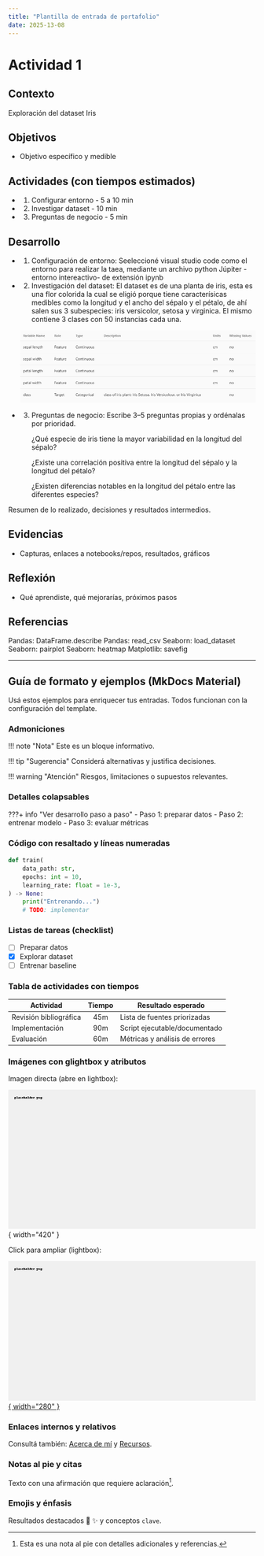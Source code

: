 ```yaml
---
title: "Plantilla de entrada de portafolio"
date: 2025-13-08
---
```


# Actividad 1

## Contexto

Exploración del dataset Iris

## Objetivos

- Objetivo específico y medible

## Actividades (con tiempos estimados)

- 1. Configurar entorno - 5 a 10 min
- 2. Investigar dataset - 10 min
- 3. Preguntas de negocio - 5 min

## Desarrollo

- 1. Configuración de entorno:
     Seeleccioné visual studio code como el entorno para realizar la taea, mediante un archivo python Júpiter -entorno intereactivo- de extensión ipynb

- 2. Investigación del dataset:
     El dataset es de una planta de iris, esta es una flor colorida la cual se eligió porque tiene caracterísicas medibles como la longitud y el ancho del sépalo y el pétalo, de ahí salen sus 3 subespecies: iris versicolor, setosa y virginica.
     El mismo contiene 3 clases con 50 instancias cada una.

  ![alt text](image.png)

- 3.  Preguntas de negocio:
      Escribe 3–5 preguntas propias y ordénalas por prioridad.

      ¿Qué especie de iris tiene la mayor variabilidad en la longitud del sépalo?

      ¿Existe una correlación positiva entre la longitud del sépalo y la longitud del pétalo?

      ¿Existen diferencias notables en la longitud del pétalo entre las diferentes especies?

Resumen de lo realizado, decisiones y resultados intermedios.

## Evidencias

- Capturas, enlaces a notebooks/repos, resultados, gráficos

## Reflexión

- Qué aprendiste, qué mejorarías, próximos pasos

## Referencias

Pandas: DataFrame.describe
Pandas: read_csv
Seaborn: load_dataset
Seaborn: pairplot
Seaborn: heatmap
Matplotlib: savefig

---

## Guía de formato y ejemplos (MkDocs Material)

Usá estos ejemplos para enriquecer tus entradas. Todos funcionan con la configuración del template.

### Admoniciones

!!! note "Nota"
Este es un bloque informativo.

!!! tip "Sugerencia"
Considerá alternativas y justifica decisiones.

!!! warning "Atención"
Riesgos, limitaciones o supuestos relevantes.

### Detalles colapsables

???+ info "Ver desarrollo paso a paso" - Paso 1: preparar datos - Paso 2: entrenar modelo - Paso 3: evaluar métricas

### Código con resaltado y líneas numeradas

```python hl_lines="2 6" linenums="1"
def train(
    data_path: str,
    epochs: int = 10,
    learning_rate: float = 1e-3,
) -> None:
    print("Entrenando...")
    # TODO: implementar
```

### Listas de tareas (checklist)

- [ ] Preparar datos
- [x] Explorar dataset
- [ ] Entrenar baseline

### Tabla de actividades con tiempos

| Actividad              | Tiempo | Resultado esperado             |
| ---------------------- | :----: | ------------------------------ |
| Revisión bibliográfica |  45m   | Lista de fuentes priorizadas   |
| Implementación         |  90m   | Script ejecutable/documentado  |
| Evaluación             |  60m   | Métricas y análisis de errores |

### Imágenes con glightbox y atributos

Imagen directa (abre en lightbox):

![Diagrama del flujo](../assets/placeholder.png){ width="420" }

Click para ampliar (lightbox):

[![Vista previa](../assets/placeholder.png){ width="280" }](../assets/placeholder.png)

### Enlaces internos y relativos

Consultá también: [Acerca de mí](../acerca.md) y [Recursos](../recursos.md).

### Notas al pie y citas

Texto con una afirmación que requiere aclaración[^nota].

[^nota]: Esta es una nota al pie con detalles adicionales y referencias.

### Emojis y énfasis

Resultados destacados :rocket: :sparkles: y conceptos `clave`.
